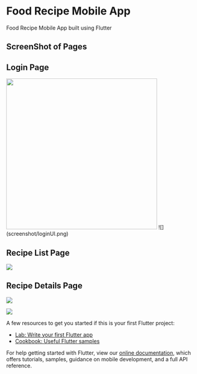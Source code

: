# Food Recipe Mobile App

Food Recipe Mobile App built using Flutter

## ScreenShot of Pages

## Login Page
<img src="screenshot/loginUI.png" width="400" >
![](screenshot/loginUI.png)

## Recipe List Page

![](screenshot/RecipeList.png)

## Recipe Details Page

![](screenshot/RecipeDetails.png)

![](screenshot/RecipeDetails2.png)



A few resources to get you started if this is your first Flutter project:

- [Lab: Write your first Flutter app](https://flutter.dev/docs/get-started/codelab)
- [Cookbook: Useful Flutter samples](https://flutter.dev/docs/cookbook)

For help getting started with Flutter, view our
[online documentation](https://flutter.dev/docs), which offers tutorials,
samples, guidance on mobile development, and a full API reference.
